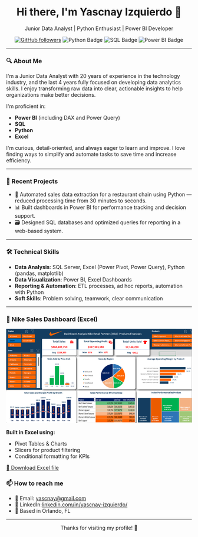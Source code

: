 
<h1 align="center">Hi there, I'm Yascnay Izquierdo 👋</h1>

<p align="center">
  Junior Data Analyst | Python Enthusiast | Power BI Developer
</p>

<p align="center">
  <a href="https://github.com/yascnay"><img src="https://img.shields.io/github/followers/yascnay?label=Follow&style=social" alt="GitHub followers"></a>
  <img src="https://img.shields.io/badge/Python-3776AB?style=flat&logo=python&logoColor=white" alt="Python Badge"/>
  <img src="https://img.shields.io/badge/SQL-005C84?style=flat&logo=postgresql&logoColor=white" alt="SQL Badge"/>
  <img src="https://img.shields.io/badge/Power_BI-F2C811?style=flat&logo=powerbi&logoColor=black" alt="Power BI Badge"/>
</p>

---

### 🔍 About Me

I'm a Junior Data Analyst with 20 years of experience in the technology industry, and the last 4 years fully focused on developing data analytics skills. I enjoy transforming raw data into clear, actionable insights to help organizations make better decisions.

I'm proficient in:
- **Power BI** (including DAX and Power Query)
- **SQL**
- **Python**
- **Excel**

I'm curious, detail-oriented, and always eager to learn and improve. I love finding ways to simplify and automate tasks to save time and increase efficiency.

---

### 💼 Recent Projects

- 🧾 Automated sales data extraction for a restaurant chain using Python — reduced processing time from 30 minutes to seconds.
- 📊 Built dashboards in Power BI for performance tracking and decision support.
- 🗃️ Designed SQL databases and optimized queries for reporting in a web-based system.

---

### 🛠️ Technical Skills

- **Data Analysis**: SQL Server, Excel (Power Pivot, Power Query), Python (pandas, matplotlib)
- **Data Visualization**: Power BI, Excel Dashboards
- **Reporting & Automation**: ETL processes, ad hoc reports, automation with Python
- **Soft Skills**: Problem solving, teamwork, clear communication

---
### 👟 Nike Sales Dashboard (Excel)

<p align="center">
  <img src="nike_dashboard_smaller.png" width="600" alt="Nike Excel Dashboard" />
</p>

**Built in Excel using:**
- Pivot Tables & Charts
- Slicers for product filtering
- Conditional formatting for KPIs

[📎 Download Excel file](https://github.com/yascnay/ExamplesExcel/blob/main)
### 📫 How to reach me

- 📧 Email: [yascnay@gmail.com](mailto:yascnay@gmail.com)
- 💼 LinkedIn:[linkedin.com/in/yascnay-izquierdo/](https://linkedin.com/in/yascnay-izquierdo/)
- 📍 Based in Orlando, FL

---

<p align="center">Thanks for visiting my profile! 🌟</p>
